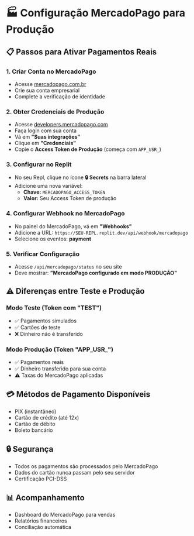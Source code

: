 
# 🏭 Configuração MercadoPago para Produção

## 📋 Passos para Ativar Pagamentos Reais

### 1. Criar Conta no MercadoPago
- Acesse [mercadopago.com.br](https://mercadopago.com.br)
- Crie sua conta empresarial
- Complete a verificação de identidade

### 2. Obter Credenciais de Produção
- Acesse [developers.mercadopago.com](https://developers.mercadopago.com)
- Faça login com sua conta
- Vá em **"Suas integrações"**
- Clique em **"Credenciais"**
- Copie o **Access Token de Produção** (começa com `APP_USR_`)

### 3. Configurar no Replit
- No seu Repl, clique no ícone **🔒 Secrets** na barra lateral
- Adicione uma nova variável:
  - **Chave:** `MERCADOPAGO_ACCESS_TOKEN`
  - **Valor:** Seu Access Token de produção

### 4. Configurar Webhook no MercadoPago
- No painel do MercadoPago, vá em **"Webhooks"**
- Adicione a URL: `https://SEU-REPL.replit.dev/api/webhook/mercadopago`
- Selecione os eventos: **payment**

### 5. Verificar Configuração
- Acesse `/api/mercadopago/status` no seu site
- Deve mostrar: **"MercadoPago configurado em modo PRODUÇÃO"**

## ⚠️ Diferenças entre Teste e Produção

### Modo Teste (Token com "TEST")
- ✅ Pagamentos simulados
- ✅ Cartões de teste
- ❌ Dinheiro não é transferido

### Modo Produção (Token "APP_USR_")
- ✅ Pagamentos reais
- ✅ Dinheiro transferido para sua conta
- ⚠️ Taxas do MercadoPago aplicadas

## 💳 Métodos de Pagamento Disponíveis
- PIX (instantâneo)
- Cartão de crédito (até 12x)
- Cartão de débito
- Boleto bancário

## 🔒 Segurança
- Todos os pagamentos são processados pelo MercadoPago
- Dados do cartão nunca passam pelo seu servidor
- Certificação PCI-DSS

## 📊 Acompanhamento
- Dashboard do MercadoPago para vendas
- Relatórios financeiros
- Conciliação automática
